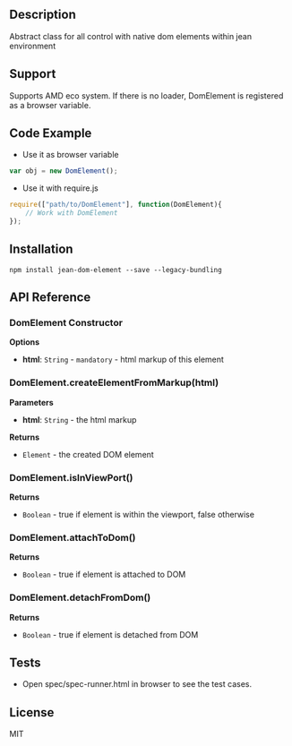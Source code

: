 ## Description

Abstract class for all control with native dom elements within jean environment 

## Support
Supports AMD eco system. If there is no loader, DomElement is registered as a browser variable.

## Code Example
- Use it as browser variable
```js
var obj = new DomElement();
```
- Use it with require.js
```js
require(["path/to/DomElement"], function(DomElement){
    // Work with DomElement
});
```
## Installation

`npm install jean-dom-element --save --legacy-bundling`

## API Reference

### DomElement Constructor

**Options**
- **html**: `String` - `mandatory` - html markup of this element

### DomElement.createElementFromMarkup(html) 

**Parameters**
- **html**: `String` - the html markup

**Returns**
- `Element` - the created DOM element

### DomElement.isInViewPort() 

**Returns**
- `Boolean` - true if element is within the viewport, false otherwise

### DomElement.attachToDom() 

**Returns**
- `Boolean` - true if element is attached to DOM

### DomElement.detachFromDom() 

**Returns**
- `Boolean` - true if element is detached from DOM

## Tests

- Open spec/spec-runner.html in browser to see the test cases.

## License

MIT